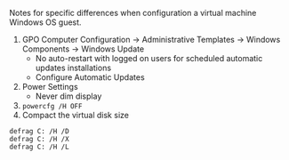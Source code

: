 Notes for specific differences when configuration a virtual machine Windows OS guest.

1. GPO 	Computer Configuration -> Administrative Templates -> Windows Components -> Windows Update
   * No auto-restart with logged on users for scheduled automatic updates installations
   * Configure Automatic Updates
1. Power Settings
   * Never dim display
1. `powercfg /H OFF`
1. Compact the virtual disk size
```
defrag C: /H /D
defrag C: /H /X
defrag C: /H /L
```
